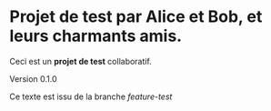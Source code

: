 # Projet de test par Alice et Bob, et leurs charmants amis.

Ceci est un **projet de test** collaboratif.

Version 0.1.0

Ce texte est issu de la branche *feature-test*
